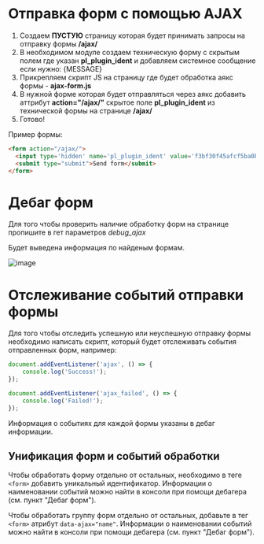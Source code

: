 # Отправка форм с помощью AJAX

1. Создаем **ПУСТУЮ** страницу которая будет принимать запросы на отправку формы **/ajax/**
2. В необходимом модуле создаем техническую форму с скрытым полем где указан **pl_plugin_ident** и добавляем системное сообщение если нужно: {MESSAGE}
3. Прикрепляем скрипт JS на страницу где будет обработка аякс формы - **ajax-form.js**
4. В нужной форме которая будет отправляться через аякс добавить аттрибут **action="/ajax/"** скрытое поле **pl_plugin_ident** из технической формы на странице **/ajax/**
5. Готово! 

Пример формы:
```html
<form action="/ajax/">
  <input type='hidden' name='pl_plugin_ident' value='f3bf30f45afcf5ba0be3d5e00cbeccd9' />
  <submit type="submit">Send form</submit>
</form>
```


# Дебаг форм

Для того чтобы проверить наличие обработку форм на странице пропишите в гет параметров *debug_ajax*

Будет выведена информация по найденым формам.

![image](https://user-images.githubusercontent.com/114495719/203943034-b0034873-cc47-4081-99e4-2c6c3e8d6aec.png)



# Отслеживание событий отправки формы

Для того чтобы отследить успешную или неуспешную отправку формы необходимо написать скрипт, который будет отслеживать события отправленных форм, например:

```js
document.addEventListener('ajax', () => {
    console.log('Success!');
});

document.addEventListener('ajax_failed', () => {
    console.log('Failed!');
});
```

Информация о событиях для каждой формы указаны в дебаг информации.

## Унификация форм и событий обработки
Чтобы обработать форму отдельно от остальных, необходимо в теге ``<form>`` добавить уникальный идентификатор. Информации о наименовании событий можно найти в консоли при помощи дебагера (см. пункт "Дебаг форм").

Чтобы обработать группу форм отдельно от остальных, добавьте в тег ``<form>`` атрибут ``data-ajax="name"``. Информации о наименовании событий можно найти в консоли при помощи дебагера (см. пункт "Дебаг форм").
